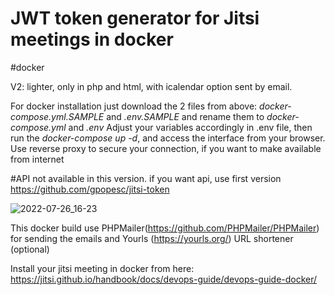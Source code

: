 # JWT token generator for Jitsi meetings in docker

#docker

V2: lighter, only in php and html, with icalendar option sent by email. 

For docker installation just download the 2 files from above: *docker-compose.yml.SAMPLE* and *.env.SAMPLE* and rename them to *docker-compose.yml* and *.env* Adjust your variables accordingly in .env file, then run the *docker-compose up -d*, and access the interface from your browser. Use reverse proxy to secure your connection, if you want to make available from internet

#API
not available in this version. if you want api, use first version https://github.com/gpopesc/jitsi-token 

![2022-07-26_16-23](https://user-images.githubusercontent.com/11590919/181018137-79dbd88d-2135-4165-acfb-cbdf86c1beea.png)


This docker build use PHPMailer(https://github.com/PHPMailer/PHPMailer) for sending the emails and Yourls (https://yourls.org/) URL shortener (optional)

Install your jitsi meeting in docker from here: https://jitsi.github.io/handbook/docs/devops-guide/devops-guide-docker/

